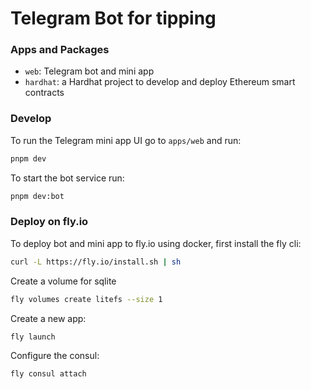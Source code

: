 # Telegram Bot for tipping

### Apps and Packages

- `web`: Telegram bot and mini app
- `hardhat`: a Hardhat project to develop and deploy Ethereum smart contracts

### Develop

To run the Telegram mini app UI go to `apps/web` and run:

```sh
pnpm dev
```

To start the bot service run:

```sh
pnpm dev:bot
```

### Deploy on fly.io

To deploy bot and mini app to fly.io using docker, first install the fly cli:

```sh
curl -L https://fly.io/install.sh | sh
```

Create a volume for sqlite

```sh
fly volumes create litefs --size 1
```

Create a new app:

```sh
fly launch
```

Configure the consul:

```sh
fly consul attach
```
